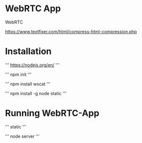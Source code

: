# WebRTC App
WebRTC 

https://www.textfixer.com/html/compress-html-compression.php

 Installation
============================================================

'''
https://nodejs.org/en/
'''

'''
npm init
'''

'''
npm install wscat
'''

'''
npm install -g node static
'''

Running WebRTC-App
============================================================
'''
static
'''

'''
node server
'''